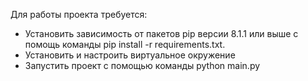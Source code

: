 Для работы проекта требуется:
 - Установить зависимость от пакетов pip версии 8.1.1 или выше с помощь команды pip install -r requirements.txt.
 - Установить и настроить виртуальное окружение 
 - Запустить проект с помощью команды python main.py
